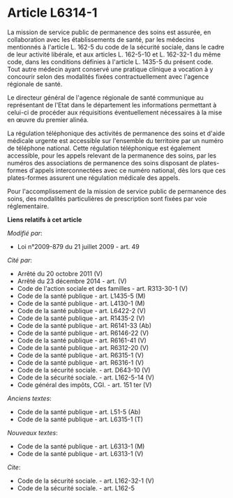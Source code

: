# Article L6314-1

La mission de service public de permanence des soins est assurée, en collaboration avec les établissements de santé, par les
médecins mentionnés à l'article L. 162-5 du code de la sécurité sociale, dans le cadre de leur activité libérale, et aux
articles L. 162-5-10 et L. 162-32-1 du même code, dans les conditions définies à l'article L. 1435-5 du présent code. Tout
autre médecin ayant conservé une pratique clinique a vocation à y concourir selon des modalités fixées contractuellement avec
l'agence régionale de santé. 

Le directeur général de l'agence régionale de santé communique au représentant de l'Etat dans le département les informations
permettant à celui-ci de procéder aux réquisitions éventuellement nécessaires à la mise en œuvre du premier alinéa. 

La régulation téléphonique des activités de permanence des soins et d'aide médicale urgente est accessible sur l'ensemble du
territoire par un numéro de téléphone national. Cette régulation téléphonique est également accessible, pour les appels
relevant de la permanence des soins, par les numéros des associations de permanence des soins disposant de plates-formes
d'appels interconnectées avec ce numéro national, dès lors que ces plates-formes assurent une régulation médicale des
appels. 

Pour l'accomplissement de la mission de service public de permanence des soins, des modalités particulières de prescription
sont fixées par voie réglementaire.

**Liens relatifs à cet article**

_Modifié par_:

  - Loi n°2009-879 du 21 juillet 2009 - art. 49

_Cité par_:

  - Arrêté du 20 octobre 2011 (V)
  - Arrêté du 23 décembre 2014 - art. (V)
  - Code de l'action sociale et des familles - art. R313-30-1 (V)
  - Code de la santé publique - art. L1435-5 (M)
  - Code de la santé publique - art. L4130-1 (M)
  - Code de la santé publique - art. L6422-2 (V)
  - Code de la santé publique - art. R1435-2 (V)
  - Code de la santé publique - art. R6141-33 (Ab)
  - Code de la santé publique - art. R6146-22 (V)
  - Code de la santé publique - art. R6161-41 (V)
  - Code de la santé publique - art. R6312-20 (V)
  - Code de la santé publique - art. R6315-1 (V)
  - Code de la santé publique - art. R6316-1 (V)
  - Code de la sécurité sociale. - art. D643-10 (V)
  - Code de la sécurité sociale. - art. L162-5-14 (V)
  - Code général des impôts, CGI. - art. 151 ter (V)

_Anciens textes_:

  - Code de la santé publique - art. L51-5 (Ab)
  - Code de la santé publique - art. L6315-1 (T)

_Nouveaux textes_:

  - Code de la santé publique - art. L6313-1 (M)
  - Code de la santé publique - art. L6313-1 (V)

_Cite_:

  - Code de la sécurité sociale. - art. L162-32-1 (V)
  - Code de la sécurité sociale. - art. L162-5
